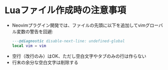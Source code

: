 # Luaファイル作成時の注意事項
- Neovimプラグイン開発では、ファイルの先頭に以下を追加してvimグローバル変数の警告を回避:
  ```lua
  ---@diagnostic disable-next-line: undefined-global
  local vim = vim
  ```
- 空行（改行のみ）はOK、ただし空白文字やタブのみの行は作らない
- 行末の余分な空白文字は削除する

